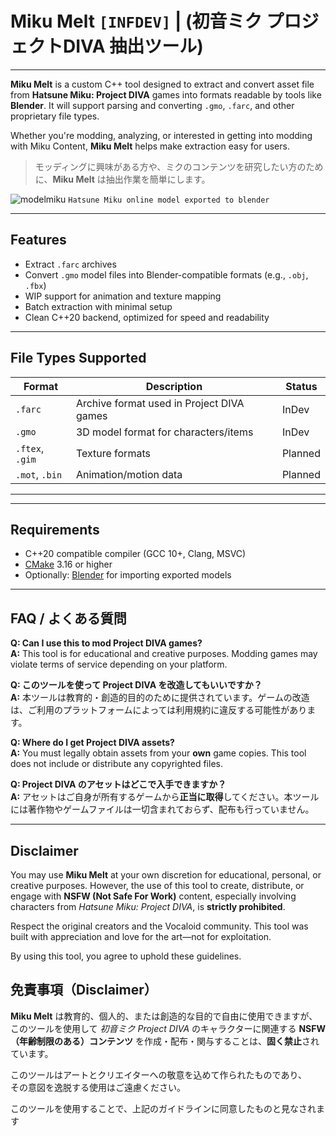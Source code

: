 # Miku Melt `[INFDEV]` | (**初音ミク プロジェクトDIVA 抽出ツール**)
---
**Miku Melt** is a custom C++ tool designed to extract and convert asset file from **Hatsune Miku: Project DIVA** games into formats readable by tools like **Blender**. It will support parsing and converting `.gmo`, `.farc`, and other proprietary file types.

Whether you're modding, analyzing, or interested in getting into modding with Miku Content, **Miku Melt** helps make 
extraction easy for users.

> モッディングに興味がある方や、ミクのコンテンツを研究したい方のために、**Miku Melt** は抽出作業を簡単にします。

![modelmiku](https://github.com/user-attachments/assets/cba432af-94ad-458d-b621-4b50da25e560)
`Hatsune Miku online model exported to blender` 

---
## Features

-  Extract `.farc` archives  
-  Convert `.gmo` model files into Blender-compatible formats (e.g., `.obj`, `.fbx`)  
-  WIP support for animation and texture mapping  
-  Batch extraction with minimal setup  
-  Clean C++20 backend, optimized for speed and readability
---

 ## File Types Supported

| Format       | Description                     | Status        |
|--------------|---------------------------------|---------------|
| `.farc`      | Archive format used in Project DIVA games | InDev |
| `.gmo`       | 3D model format for characters/items        |InDev |
| `.ftex`, `.gim` | Texture formats                | Planned |
| `.mot`, `.bin` | Animation/motion data         |  Planned     |

---
---

## Requirements

- C++20 compatible compiler (GCC 10+, Clang, MSVC)
- [CMake](https://cmake.org/) 3.16 or higher
- Optionally: [Blender](https://www.blender.org/) for importing exported models

---
## FAQ / よくある質問

**Q: Can I use this to mod Project DIVA games?**  
**A:** This tool is for educational and creative purposes. Modding games may violate terms of service depending on your platform.

**Q: このツールを使って Project DIVA を改造してもいいですか？**  
**A:** 本ツールは教育的・創造的目的のために提供されています。ゲームの改造は、ご利用のプラットフォームによっては利用規約に違反する可能性があります。

**Q: Where do I get Project DIVA assets?**  
**A:** You must legally obtain assets from your **own** game copies. This tool does not include or distribute any copyrighted files.

**Q: Project DIVA のアセットはどこで入手できますか？**  
**A:** アセットはご自身が所有するゲームから**正当に取得**してください。本ツールには著作物やゲームファイルは一切含まれておらず、配布も行っていません。

---
## Disclaimer

You may use **Miku Melt** at your own discretion for educational, personal, or creative purposes. However, the use of this tool to create, distribute, or engage with **NSFW (Not Safe For Work)** content, especially involving characters from *Hatsune Miku: Project DIVA*, is **strictly prohibited**.

Respect the original creators and the Vocaloid community. This tool was built with appreciation and love for the art—not for exploitation.

By using this tool, you agree to uphold these guidelines.

## 免責事項（Disclaimer）

**Miku Melt** は教育的、個人的、または創造的な目的で自由に使用できますが、  
このツールを使用して *初音ミク Project DIVA* のキャラクターに関連する **NSFW（年齢制限のある）コンテンツ** を作成・配布・関与することは、**固く禁止**されています。

このツールはアートとクリエイターへの敬意を込めて作られたものであり、  
その意図を逸脱する使用はご遠慮ください。

このツールを使用することで、上記のガイドラインに同意したものと見なされます



